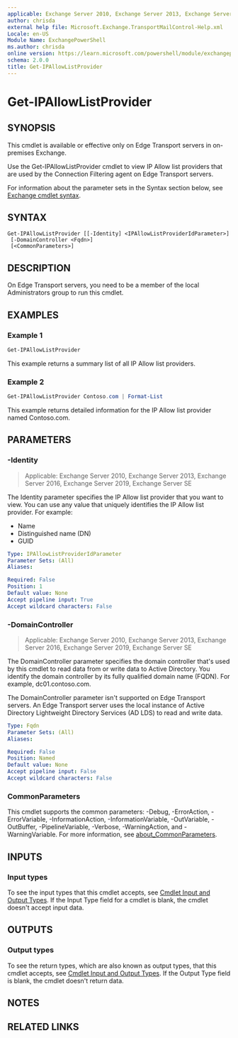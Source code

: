 ```yaml
---
applicable: Exchange Server 2010, Exchange Server 2013, Exchange Server 2016, Exchange Server 2019, Exchange Server SE
author: chrisda
external help file: Microsoft.Exchange.TransportMailControl-Help.xml
Locale: en-US
Module Name: ExchangePowerShell
ms.author: chrisda
online version: https://learn.microsoft.com/powershell/module/exchangepowershell/get-ipallowlistprovider
schema: 2.0.0
title: Get-IPAllowListProvider
---
```


# Get-IPAllowListProvider

## SYNOPSIS
This cmdlet is available or effective only on Edge Transport servers in on-premises Exchange.

Use the Get-IPAllowListProvider cmdlet to view IP Allow list providers that are used by the Connection Filtering agent on Edge Transport servers.

For information about the parameter sets in the Syntax section below, see [Exchange cmdlet syntax](https://learn.microsoft.com/powershell/exchange/exchange-cmdlet-syntax).

## SYNTAX

```
Get-IPAllowListProvider [[-Identity] <IPAllowListProviderIdParameter>]
 [-DomainController <Fqdn>]
 [<CommonParameters>]
```

## DESCRIPTION
On Edge Transport servers, you need to be a member of the local Administrators group to run this cmdlet.

## EXAMPLES

### Example 1
```powershell
Get-IPAllowListProvider
```

This example returns a summary list of all IP Allow list providers.

### Example 2
```powershell
Get-IPAllowListProvider Contoso.com | Format-List
```

This example returns detailed information for the IP Allow list provider named Contoso.com.

## PARAMETERS

### -Identity

> Applicable: Exchange Server 2010, Exchange Server 2013, Exchange Server 2016, Exchange Server 2019, Exchange Server SE

The Identity parameter specifies the IP Allow list provider that you want to view. You can use any value that uniquely identifies the IP Allow list provider. For example:

- Name
- Distinguished name (DN)
- GUID

```yaml
Type: IPAllowListProviderIdParameter
Parameter Sets: (All)
Aliases:

Required: False
Position: 1
Default value: None
Accept pipeline input: True
Accept wildcard characters: False
```

### -DomainController

> Applicable: Exchange Server 2010, Exchange Server 2013, Exchange Server 2016, Exchange Server 2019, Exchange Server SE

The DomainController parameter specifies the domain controller that's used by this cmdlet to read data from or write data to Active Directory. You identify the domain controller by its fully qualified domain name (FQDN). For example, dc01.contoso.com.

The DomainController parameter isn't supported on Edge Transport servers. An Edge Transport server uses the local instance of Active Directory Lightweight Directory Services (AD LDS) to read and write data.

```yaml
Type: Fqdn
Parameter Sets: (All)
Aliases:

Required: False
Position: Named
Default value: None
Accept pipeline input: False
Accept wildcard characters: False
```

### CommonParameters
This cmdlet supports the common parameters: -Debug, -ErrorAction, -ErrorVariable, -InformationAction, -InformationVariable, -OutVariable, -OutBuffer, -PipelineVariable, -Verbose, -WarningAction, and -WarningVariable. For more information, see [about_CommonParameters](https://go.microsoft.com/fwlink/p/?LinkID=113216).

## INPUTS

### Input types
To see the input types that this cmdlet accepts, see [Cmdlet Input and Output Types](https://go.microsoft.com/fwlink/p/?LinkId=616387). If the Input Type field for a cmdlet is blank, the cmdlet doesn't accept input data.

## OUTPUTS

### Output types
To see the return types, which are also known as output types, that this cmdlet accepts, see [Cmdlet Input and Output Types](https://go.microsoft.com/fwlink/p/?LinkId=616387). If the Output Type field is blank, the cmdlet doesn't return data.

## NOTES

## RELATED LINKS
